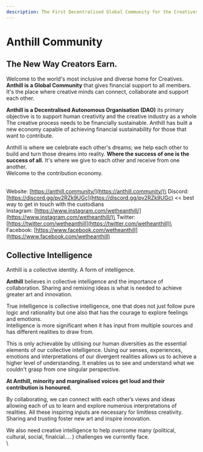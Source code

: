 ```yaml
---
description: The First Decentralised Global Community for the Creatives
---
```


# Anthill Community

## **The New Way Creators Earn.**&#x20;

Welcome to the world's most inclusive and diverse home for Creatives. **Anthill is a Global Community** that gives financial support to all members. It's the place where creative minds can connect, collaborate and support each other.&#x20;

**Anthill is a Decentralised Autonomous Organisation (DAO)** its primary objective is to support human creativity and the creative industry as a whole\
The creative process needs to be financially sustainable. Anthill has built a new economy capable of achieving financial sustainability for those that want to contribute.

Anthill is where we celebrate each other's dreams; we help each other to build and turn those dreams into reality. **Where the success of one is the success of all.** It's where we give to each other and receive from one another. \
Welcome to the contribution economy.

\
Website: [https://anthill.community/](https://anthill.community/)\
Discord: [https://discord.gg/pv2RZk9UGc](https://discord.gg/pv2RZk9UGc) << best way to get in touch with the custodians\
Instagram: [https://www.instagram.com/wetheanthill/](https://www.instagram.com/wetheanthill/)\
Twitter: [https://twitter.com/wetheanthill](https://twitter.com/wetheanthill)\
Facebook: [https://www.facebook.com/wetheanthill](https://www.facebook.com/wetheanthill)

## **Collective Intelligence**

Anthill is a collective identity. A form of intelligence.

**Anthill** believes in collective intelligence and the importance of collaboration. Sharing and remixing ideas is what is needed to achieve greater art and innovation.&#x20;

True intelligence is collective intelligence, one that does not just follow pure logic and rationality but one also that has the courage to explore feelings and emotions. \
Intelligence is more significant when it has input from multiple sources and has different realities to draw from.

This is only achievable by utilising our human diversities as the essential elements of our collective intelligence. Using our senses, experiences, emotions and interpretations of our divergent realities allows us to achieve a higher level of understanding. It enables us to see and understand what we couldn't grasp from one singular perspective.&#x20;

**At Anthill, minority and marginalised voices get loud and their contribution is honoured.**

By collaborating, we can connect with each other’s views and ideas allowing each of us to learn and explore numerous interpretations of realities. All these inspiring inputs are necessary for limitless creativity. Sharing and trusting foster new art and inspire innovation. &#x20;

We also need creative intelligence to help overcome many (political, cultural, social, finalcial…. ) challenges we currently face.\
\
